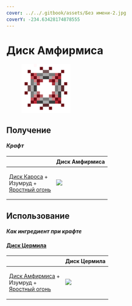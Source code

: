 ```yaml
---
cover: ../../.gitbook/assets/Без имени-2.jpg
coverY: -234.63428174878555
---
```


# Диск Амфирмиса

<figure><img src="../../.gitbook/assets/amthirmis_disk_128.png" alt=""><figcaption></figcaption></figure>

## Получение

#### _Крафт_

| ㅤ                                                                                                          | Диск Амфирмиса                                 |
| ---------------------------------------------------------------------------------------------------------- | ---------------------------------------------- |
| <p><a href="karos_disk.md">Диск Кароса</a> +<br>Изумруд +<br><a href="fury_fire.md">Яростный огонь</a></p> | ![](../../.gitbook/assets/amthirmis\_disk.png) |

## Использование

#### _Как ингредиент при крафте_

#### [Диск Цермила](cermile\_disk.md)

| ㅤ                                                                                                                 | Диск Цермила                                 |
| ----------------------------------------------------------------------------------------------------------------- | -------------------------------------------- |
| <p><a href="amthirmis_disk.md">Диск Амфирмиса</a> +<br>Изумруд +<br><a href="fury_fire.md">Яростный огонь</a></p> | ![](../../.gitbook/assets/cermile\_disk.png) |
